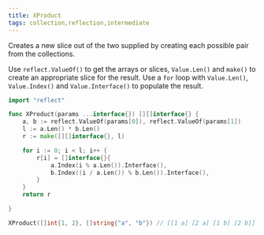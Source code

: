 ```yaml
---
title: XProduct
tags: collection,reflection,intermediate
---
```


Creates a new slice out of the two supplied by creating each possible pair from the collections.

Use `reflect.ValueOf()` to get the arrays or slices, `Value.Len()` and `make()` to create an appropriate slice for the result.
Use a `for` loop with `Value.Len()`, `Value.Index()` and `Value.Interface()` to populate the result.

```go
import "reflect"

func XProduct(params ...interface{}) [][]interface{} {
	a, b := reflect.ValueOf(params[0]), reflect.ValueOf(params[1])
	l := a.Len() * b.Len()
	r := make([][]interface{}, l)

	for i := 0; i < l; i++ {
		r[i] = []interface{}{
			a.Index(i % a.Len()).Interface(),
			b.Index((i / a.Len()) % b.Len()).Interface(),
		}
	}
	return r

}
```

```go
XProduct([]int{1, 2}, []string{"a", "b"}) // [[1 a] [2 a] [1 b] [2 b]]
```
